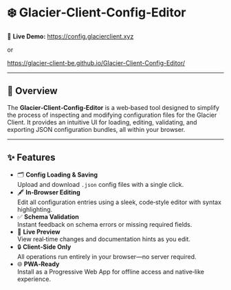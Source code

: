 # ❄️ Glacier‑Client‑Config‑Editor

🔗 **Live Demo:** https://config.glacierclient.xyz

or

https://glacier-client-be.github.io/Glacier-Client-Config-Editor/

---

## 📖 Overview

The **Glacier‑Client‑Config‑Editor** is a web‑based tool designed to simplify the process of inspecting and modifying configuration files for the Glacier Client. It provides an intuitive UI for loading, editing, validating, and exporting JSON configuration bundles, all within your browser.

---

## ✨ Features

- 🗂️ **Config Loading & Saving**  
  Upload and download `.json` config files with a single click.  
- 🖋️ **In‑Browser Editing**  
  Edit all configuration entries using a sleek, code‑style editor with syntax highlighting.  
- ✅ **Schema Validation**  
  Instant feedback on schema errors or missing required fields.  
- 🔄 **Live Preview**  
  View real‑time changes and documentation hints as you edit.  
- 🔒 **Client‑Side Only**  
  All operations run entirely in your browser—no server required.  
- 🌐 **PWA‑Ready**  
  Install as a Progressive Web App for offline access and native‑like experience.
